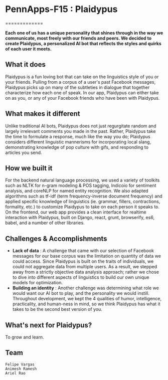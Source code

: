 # PennApps-F15 : Plaidypus

=============

**Each one of us has a unique personality that shines through in the way we communicate, most freely with our friends and peers. We decided to create Plaidypus, a personalized AI bot that reflects the styles and quirks of each user it meets.**

## What it does
Plaidypus is a fun loving bot that can take on the linguistics style of you or your friends. Pulling from a corpus of a user's past Facebook messages, Plaidypus picks up on many of the subtleties in dialogue that together characterize how each one of speak. In our app, Plaidypus can either take on as you, or any of your Facebook friends who have been with Plaidypus.

## What makes it different
Unlike traditional AI bots, Plaidypus does not just regurgitate random and largely irrelevant comments you made in the past. Rather, Plaidypus take the time to formulate a response, much like the way you do; Plaidypus considers different linguistic mannerisms for incorporating local slang, demonstrating knowledge of pop culture with gifs, and responding to articles you send.

## How we built it
For the backend natural language processing, we used a variety of toolkits such as NLTK for n-gram modeling & POS tagging, Indicoio for sentiment analysis, and coreNLP for named entity recognition. We also adapted algorithms such as tf-idf (term frequency-inverse document frequency) and applied specific knowledge of linguistics (ie. grammar, fillers, contractions, formality, etc.) to customize Plaidypus to take on each person it speaks to. 
On the frontend, our web app provides a clean interface for realtime interaction with Plaidypus, built on Django, react, grunt, browserify, es6, babel, and a number of other libraries. 

## Challenges & Accomplishments
- **Lack of data** : A challenge that came with our selection of Facebook messages for our base corpus was the limitation on quantity of data we could access. Since Plaidypus is built on the traits of individuals, we could not aggregate data from multiple users. As a result, we stepped away from a strictly objective data analysis approach; rather we chose to dive into different aspects of linguistics to build our own unique models for optimization.
- **Building an identity** : Another challenge was determining what role we would want our AI bot to play, and the personality we would instill. Throughout development, we kept the 4 qualities of humor, intelligence, practicality, and human-ness in mind, so we think Plaidypus has what it takes to be the second best version of you.

## What's next for Plaidypus?
To grow and learn.

Team
-----------------------------
```
Felipe Vargas
Animesh Ramesh
Ariel Rao
```
